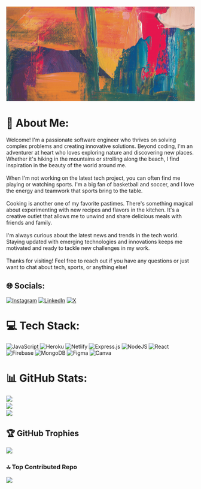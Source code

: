 ![alt text](BannerIdeas.gif)

# 💫 About Me:
Welcome! I'm a passionate software engineer who thrives on solving complex problems and creating innovative solutions. Beyond coding, I'm an adventurer at heart who loves exploring nature and discovering new places. Whether it's hiking in the mountains or strolling along the beach, I find inspiration in the beauty of the world around me. <br><br>When I'm not working on the latest tech project, you can often find me playing or watching sports. I'm a big fan of basketball and soccer, and I love the energy and teamwork that sports bring to the table. <br><br>Cooking is another one of my favorite pastimes. There's something magical about experimenting with new recipes and flavors in the kitchen. It's a creative outlet that allows me to unwind and share delicious meals with friends and family. <br><br>I'm always curious about the latest news and trends in the tech world. Staying updated with emerging technologies and innovations keeps me motivated and ready to tackle new challenges in my work. <br><br>Thanks for visiting! Feel free to reach out if you have any questions or just want to chat about tech, sports, or anything else!  

## 🌐 Socials:
[![Instagram](https://img.shields.io/badge/Instagram-%23E4405F.svg?logo=Instagram&logoColor=white)](https://instagram.com/https://www.instagram.com/whitelotus32/) [![LinkedIn](https://img.shields.io/badge/LinkedIn-%230077B5.svg?logo=linkedin&logoColor=white)](https://linkedin.com/in/https://www.linkedin.com/in/nickdixon32/) [![X](https://img.shields.io/badge/X-black.svg?logo=X&logoColor=white)](https://x.com/https://twitter.com/whitelotus2152) 

# 💻 Tech Stack:
![JavaScript](https://img.shields.io/badge/javascript-%23323330.svg?style=for-the-badge&logo=javascript&logoColor=%23F7DF1E) ![Heroku](https://img.shields.io/badge/heroku-%23430098.svg?style=for-the-badge&logo=heroku&logoColor=white) ![Netlify](https://img.shields.io/badge/netlify-%23000000.svg?style=for-the-badge&logo=netlify&logoColor=#00C7B7) ![Express.js](https://img.shields.io/badge/express.js-%23404d59.svg?style=for-the-badge&logo=express&logoColor=%2361DAFB) ![NodeJS](https://img.shields.io/badge/node.js-6DA55F?style=for-the-badge&logo=node.js&logoColor=white) ![React](https://img.shields.io/badge/react-%2320232a.svg?style=for-the-badge&logo=react&logoColor=%2361DAFB) ![Firebase](https://img.shields.io/badge/Firebase-039BE5?style=for-the-badge&logo=Firebase&logoColor=white) ![MongoDB](https://img.shields.io/badge/MongoDB-%234ea94b.svg?style=for-the-badge&logo=mongodb&logoColor=white) ![Figma](https://img.shields.io/badge/figma-%23F24E1E.svg?style=for-the-badge&logo=figma&logoColor=white) ![Canva](https://img.shields.io/badge/Canva-%2300C4CC.svg?style=for-the-badge&logo=Canva&logoColor=white)
# 📊 GitHub Stats:
![](https://github-readme-stats.vercel.app/api?username=whitelotus32&theme=tokyonight&hide_border=false&include_all_commits=false&count_private=false)<br/>
![](https://github-readme-streak-stats.herokuapp.com/?user=whitelotus32&theme=tokyonight&hide_border=false)<br/>
![](https://github-readme-stats.vercel.app/api/top-langs/?username=whitelotus32&theme=tokyonight&hide_border=false&include_all_commits=false&count_private=false&layout=compact)

## 🏆 GitHub Trophies
![](https://github-profile-trophy.vercel.app/?username=whitelotus32&theme=radical&no-frame=false&no-bg=false&margin-w=4)

### 🔝 Top Contributed Repo
![](https://github-contributor-stats.vercel.app/api?username=whitelotus32&limit=5&theme=dark&combine_all_yearly_contributions=true)

<!-- Proudly created with GPRM ( https://gprm.itsvg.in ) -->